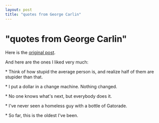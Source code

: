 ```yaml
---
layout: post
title: "quotes from George Carlin"
---
```

"quotes from George Carlin"
===
Here is the [original post][0].  
  
And here are the ones I liked very much:  
  
\* Think of how stupid the average person is, and realize half of them are stupider than that.  
  
\* I put a dollar in a change machine. Nothing changed.   
  
\* No one knows what's next, but everybody does it.  
  
\* I've never seen a homeless guy with a bottle of Gatorade.   
  
\* So far, this is the oldest I've been.

[0]: http://blogzarro.com/?p=226
